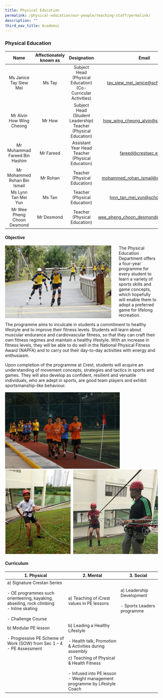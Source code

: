 ```yaml
---
title: Physical Education
permalink: /physical-education/our-people/teaching-staff/permalink/
description: ""
third_nav_title: Academic
---
```

### Physical Education

| Name | Affectionately<br>known as | Designation | Email |
|:---:|:---:|:---:|:---:|
| Ms Janice Tay Siew Mei | Ms Tay | Subject Head<br>(Physical Education)<br>(Co-Curricular Activities) | [tay\_siew\_mei\_janice@schools.gov.sg](mailto:tay_siew_mei_janice@schools.gov.sg) |
| Mr Alvin How Wing Cheong | Mr How | Subject Head<br>(Student Leadership)<br>Teacher<br>(Physical Education) | [how\_wing\_cheong\_alvin@schools.gov.sg](mailto:how_wing_cheong_alvin@schools.gov.sg) |
| Mr Muhammad Fareed Bin Hashim | Mr Fareed | Assistant Year Head<br>Teacher<br>(Physical Education) | [fareed@crestsec.edu.sg](mailto:fareed@crestsec.edu.sg) |
| Mr Mohammed Rohan Bin Ismail | Mr Rohan | Teacher<br>(Physical Education) | [mohammed\_rohan\_ismail@schools.gov.sg](mailto:mohammed_rohan_ismail@schools.gov.sg) |
| Ms Lynn Tan Mei Yun | Ms Tan | Teacher<br>(Physical Education) | [lynn\_tan\_mei\_yun@schools.gov.sg](mailto:lynn_tan_mei_yun@schools.gov.sg) |
| Mr Wee Pheng Choon Desmond | Mr Desmond | Teacher<br>(Physical Education) | [wee\_pheng\_choon\_desmond@schools.gov.sg](mailto:wee_pheng_choon_desmond@schools.gov.sg) |

#### Objective

<img src="/images/pe1.jpg" style="width:350px;height:240px;margin-right:25px;" align="left">

The Physical Education Department offers a four-year programme for every student to learn a variety of sports skills and game concepts, which hopefully will enable them to adopt a preferred game for lifelong recreation.

The programme aims to inculcate in students a commitment to healthy lifestyle and to improve their fitness levels. Students will learn about muscular endurance and cardiovascular fitness, so that they can craft their own fitness regimes and maintain a healthy lifestyle. With an increase in fitness levels, they will be able to do well in the National Physical Fitness Award (NAPFA) and to carry out their day-to-day activities with energy and enthusiasm.

Upon completion of the programme at Crest, students will acquire an understanding of movement concepts, strategies and tactics in sports and games. They will also develop as confident, resilient and versatile individuals, who are adept in sports, are good team players and exhibit sportsmanship-like behaviour.

<img src="/images/pe2.jpg" style="width:75%">
<br>
<img src="/images/pe3.png" style="width:100%">

#### Curriculum

| 1. Physical |  2. Mental | 3. Social |
|---|---|---|
| a) Signature Crestan Series<br><br>- OE programmes such orienteering, kayaking, abseiling, rock climbing<br>- Inline skating<br><br>- Challenge Course | a) Teaching of iCrest values in PE lessons | a) Leadership Development<br><br>- Sports Leaders programme |
| b) Modular PE lesson<br><br>- Progressive PE Scheme of Work (SOW) from Sec 1 – 4<br>- PE Assessment | b) Leading a Healthy Lifestyle<br><br>- Health talk, Promotion &amp; Activities during assembly |  |
|  | c) Teaching of Physical &amp; Health Fitness<br><br>- Infused into PE lesson<br>- Weight management programme by Lifestyle Coach |   |